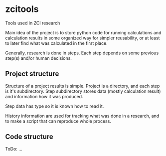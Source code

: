 # zcitools
Tools used in ZCI research

Main idea of the project is to store python code for running calculations and calculation results
in some organized way for simpler reusability, or at least to later find what was calculated in the first place.

Generally, research is done in steps. Each step depends on some previous step(s) and/or human decisions.


## Project structure

Structure of a project results is simple. Project is a directory, and each step is it's subdirectory.
Step subdirectory stores data (mostly calculation result) and information how it was produced.

Step data has type so it is known how to read it.

History information are used for tracking what was done in a research, and to make a script that can
reproduce whole process.


## Code structure

ToDo: ...
